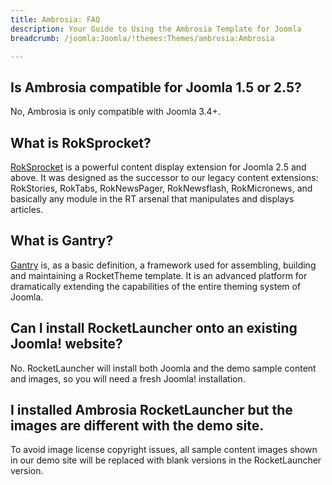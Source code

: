 ```yaml
---
title: Ambrosia: FAQ
description: Your Guide to Using the Ambrosia Template for Joomla
breadcrumb: /joomla:Joomla/!themes:Themes/ambrosia:Ambrosia

---
```


Is Ambrosia compatible for Joomla 1.5 or 2.5?
-----

No, Ambrosia is only compatible with Joomla 3.4+.

What is RokSprocket?
-----

[RokSprocket][roksprocket] is a powerful content display extension for Joomla 2.5 and above. It was designed as the successor to our legacy content extensions: RokStories, RokTabs, RokNewsPager, RokNewsflash, RokMicronews, and basically any module in the RT arsenal that manipulates and displays articles.

What is Gantry?
-----

[Gantry][gantry] is, as a basic definition, a framework used for assembling, building and maintaining a RocketTheme template. It is an advanced platform for dramatically extending the capabilities of the entire theming system of Joomla.

Can I install RocketLauncher onto an existing Joomla! website?
-----

No. RocketLauncher will install both Joomla and the demo sample content and images, so you will need a fresh Joomla! installation.

I installed Ambrosia RocketLauncher but the images are different with the demo site.
-----

To avoid image license copyright issues, all sample content images shown in our demo site will be replaced with blank versions in the RocketLauncher version.

[gantry]: http://gantry.org/
[forum]: http://www.rockettheme.com/forum/joomla-template-ambrosia
[roksprocket]: http://www.rockettheme.com/joomla/extensions/roksprocket